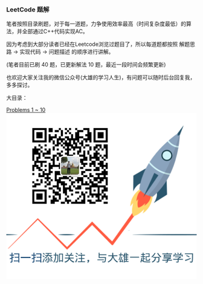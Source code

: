 ### **LeetCode 题解**

笔者按照目录刷题，对于每一道题，力争使用效率最高（时间复杂度最低）的算法，并全部通过C++代码实现AC。

因为考虑到大部分读者已经在Leetcode浏览过题目了，所以每道题都按照 解题思路 -&gt; 实现代码 -&gt; 问题描述 的顺序进行讲解。

\(笔者目前已刷 40 题，已更新解法 10 题，最近一段时间会频繁更新\)

也欢迎大家关注我的微信公众号\(大雄的学习人生\)，有问题可以随时后台回复我，多多探讨。

大目录：

[Problems 1 ~ 10](#)  
![](/assets/scan_code.png)

